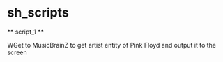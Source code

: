 # sh_scripts

** script_1 **

WGet to MusicBrainZ to get artist entity of Pink Floyd and output it to the screen
